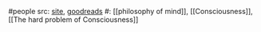 #people 
src: [site](https://evanthompson.me/), [goodreads](https://www.goodreads.com/author/show/113129.Evan_Thompson) 
#: [[philosophy of mind]], [[Consciousness]], [[The hard problem of Consciousness]] 